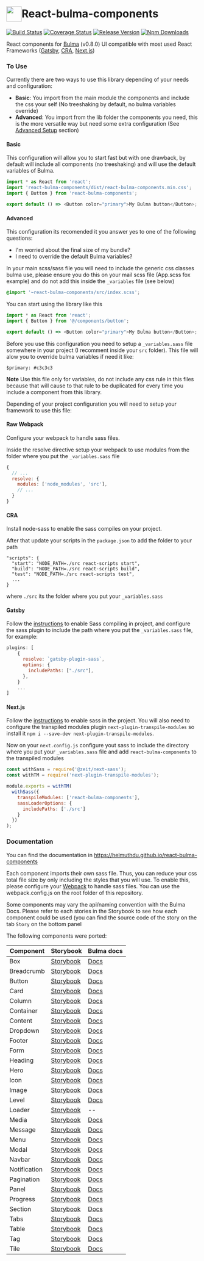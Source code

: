 # <div style="display: flex; align-items: center"><img src="https://raw.githubusercontent.com/helmuthdu/react-bulma-components/master/docs/images/logo.png" width="40" style="margin-top: 3px" /><span>React-bulma-components</span></div>

[![Build Status](https://travis-ci.org/helmuthdu/react-bulma-components.svg?branch=master)](https://travis-ci.org/helmuthdu/react-bulma-components)
[![Coverage Status](https://coveralls.io/repos/github/helmuthdu/react-bulma-components/badge.svg?branch=master)](https://coveralls.io/github/helmuthdu/react-bulma-components?branch=master)
[![Release Version](https://img.shields.io/github/release/helmuthdu/react-bulma-components.svg)](https://github.com/helmuthdu/react-bulma-components)
[![Npm Downloads](https://img.shields.io/npm/dm/react-bulma-components.svg)](https://www.npmjs.com/package/react-bulma-components)

React components for [Bulma](http://bulma.io/) (v0.8.0) UI compatible with most used React Frameworks ([Gatsby](https://www.gatsbyjs.org/), [CRA](https://github.com/facebook/create-react-app), [Next.js](https://nextjs.org/))

### To Use

Currently there are two ways to use this library depending of your needs and configuration:

- **Basic**: You import from the main module the components and include the css your self (No treeshaking by default, no bulma variables override)
- **Advanced**: You import from the lib folder the components you need, this is the more versatile way but need some extra configuration (See [Advanced Setup](https://github.com/helmuthdu/react-bulma-components#advanced) section)

#### Basic

This configuration will allow you to start fast but with one drawback, by default will include all components (no treeshaking) and will use the default variables of Bulma.

```javascript
import * as React from 'react';
import 'react-bulma-components/dist/react-bulma-components.min.css';
import { Button } from 'react-bulma-components';

export default () => <Button color="primary">My Bulma button</Button>;
```

#### Advanced

This configuration its recomended it you answer yes to one of the following questions:

- I'm worried about the final size of my bundle?
- I need to override the default Bulma variables?

In your main scss/sass file you will need to include the generic css classes bulma use, please ensure you do this on your mail scss file (App.scss fox example) and do not add this inside the `_variables` file (see below)

```scss
@import '~react-bulma-components/src/index.scss';
```

You can start using the library like this

```javascript
import * as React from 'react';
import { Button } from '@/components/button';

export default () => <Button color="primary">My Bulma button</Button>;
```

Before you use this configuration you need to setup a `_variables.sass` file somewhere in your project (I recomment inside your `src` folder). This file will alow you to override bulma variables if need it like:

```
$primary: #c3c3c3
```

**Note** Use this file only for variables, do not include any css rule in this files because that will cause to that rule to be duplicated for every time you include a component from this library.

Depending of your project configuration you will need to setup your framework to use this file:

#### Raw Webpack

Configure your webpack to handle sass files.

Inside the resolve directive setup your webpack to use modules from the folder where you put the `_variables.sass` file

```javascript
{
  // ...
  resolve: {
    modules: ['node_modules', 'src'],
    // ...
  }
}
```

#### CRA

Install node-sass to enable the sass compiles on your project.

After that update your scripts in the `package.json` to add the folder to your path

```
"scripts": {
  "start": "NODE_PATH=./src react-scripts start",
  "build": "NODE_PATH=./src react-scripts build",
  "test": "NODE_PATH=./src react-scripts test",
  ...
}
```

where `./src` its the folder where you put your `_variables.sass`

#### Gatsby

Follow the [instructions](https://www.gatsbyjs.org/packages/gatsby-plugin-sass/) to enable Sass compiling in project, and configure the sass plugin to include the path where you put the `_variables.sass` file, for example:

```javascript
plugins: [
    {
      resolve: `gatsby-plugin-sass`,
      options: {
        includePaths: ["./src"],
      },
    }
    ...
]
```

#### Next.js

Follow the [instructions](https://github.com/zeit/next-plugins/tree/master/packages/next-sass) to enable sass in the project. You will also need to configure the transpiled modules plugin `next-plugin-transpile-modules` so install it `npm i --save-dev next-plugin-transpile-modules`.

Now on your `next.config.js` configure yout sass to include the directory where you put your `_variables.sass` file and add `react-bulma-components` to the transpiled modules

```javascript
const withSass = require('@zeit/next-sass');
const withTM = require('next-plugin-transpile-modules');

module.exports = withTM(
  withSass({
    transpileModules: ['react-bulma-components'],
    sassLoaderOptions: {
      includePaths: ['./src']
    }
  })
);
```

### Documentation

You can find the documentation in https://helmuthdu.github.io/react-bulma-components

Each component imports their own sass file. Thus, you can reduce your css total file size by only including the styles that you will use. To enable this, please configure your [Webpack](https://webpack.github.io/) to handle sass files. You can use the webpack.config.js on the root folder of this repository.

Some components may vary the api/naming convention with the Bulma Docs. Please refer to each stories in the Storybook to see how each component could be used (you can find the source code of the story on the tab `Story` on the bottom panel

The following components were ported:

| Component    | Storybook                                                                              | Bulma docs                                                    |
| ------------ | -------------------------------------------------------------------------------------- | ------------------------------------------------------------- |
| Box          | [Storybook](https://helmuthdu.github.io/react-bulma-components/?selectedKind=Box)          | [Docs](http://bulma.io/documentation/elements/box/)           |
| Breadcrumb   | [Storybook](https://helmuthdu.github.io/react-bulma-components/?selectedKind=Breadcrumb)   | [Docs](http://bulma.io/documentation/components/breadcrumb/)  |
| Button       | [Storybook](https://helmuthdu.github.io/react-bulma-components/?selectedKind=Button)       | [Docs](http://bulma.io/documentation/elements/button/)        |
| Card         | [Storybook](https://helmuthdu.github.io/react-bulma-components/?selectedKind=Card)         | [Docs](http://bulma.io/documentation/components/card/)        |
| Column       | [Storybook](https://helmuthdu.github.io/react-bulma-components/?selectedKind=Columns)      | [Docs](http://bulma.io/documentation/columns/basics/)         |
| Container    | [Storybook](https://helmuthdu.github.io/react-bulma-components/?selectedKind=Container)    | [Docs](http://bulma.io/documentation/layout/container/)       |
| Content      | [Storybook](https://helmuthdu.github.io/react-bulma-components/?selectedKind=Content)      | [Docs](http://bulma.io/documentation/elements/content/)       |
| Dropdown     | [Storybook](https://helmuthdu.github.io/react-bulma-components/?selectedKind=Dropdown)     | [Docs](http://bulma.io/documentation/components/dropdown/)    |
| Footer       | [Storybook](https://helmuthdu.github.io/react-bulma-components/?selectedKind=Footer)       | [Docs](http://bulma.io/documentation/layout/footer/)          |
| Form         | [Storybook](https://helmuthdu.github.io/react-bulma-components/?selectedKind=Form)         | [Docs](http://bulma.io/documentation/form/general/)           |
| Heading      | [Storybook](https://helmuthdu.github.io/react-bulma-components/?selectedKind=Heading)      | [Docs](http://bulma.io/documentation/elements/title/)         |
| Hero         | [Storybook](https://helmuthdu.github.io/react-bulma-components/?selectedKind=Hero)         | [Docs](http://bulma.io/documentation/layout/hero/)            |
| Icon         | [Storybook](https://helmuthdu.github.io/react-bulma-components/?selectedKind=Icon)         | [Docs](http://bulma.io/documentation/elements/icon/)          |
| Image        | [Storybook](https://helmuthdu.github.io/react-bulma-components/?selectedKind=Image)        | [Docs](http://bulma.io/documentation/elements/image/)         |
| Level        | [Storybook](https://helmuthdu.github.io/react-bulma-components/?selectedKind=Level)        | [Docs](http://bulma.io/documentation/layout/level/)           |
| Loader       | [Storybook](https://helmuthdu.github.io/react-bulma-components/?selectedKind=Loader)       | --                                                            |
| Media        | [Storybook](https://helmuthdu.github.io/react-bulma-components/?selectedKind=Media)        | [Docs](http://bulma.io/documentation/layout/media-object/)    |
| Message      | [Storybook](https://helmuthdu.github.io/react-bulma-components/?selectedKind=Message)      | [Docs](http://bulma.io/documentation/components/message/)     |
| Menu         | [Storybook](https://helmuthdu.github.io/react-bulma-components/?selectedKind=Menu)         | [Docs](http://bulma.io/documentation/components/menu/)        |
| Modal        | [Storybook](https://helmuthdu.github.io/react-bulma-components/?selectedKind=Modal)        | [Docs](http://bulma.io/documentation/components/modal/)       |
| Navbar       | [Storybook](https://helmuthdu.github.io/react-bulma-components/?selectedKind=Navbar)       | [Docs](https://bulma.io/documentation/components/navbar/)     |
| Notification | [Storybook](https://helmuthdu.github.io/react-bulma-components/?selectedKind=Notification) | [Docs](http://bulma.io/documentation/elements/notification/)  |
| Pagination   | [Storybook](https://helmuthdu.github.io/react-bulma-components/?selectedKind=Pagination)   | [Docs](https://bulma.io/documentation/components/pagination/) |
| Panel        | [Storybook](https://helmuthdu.github.io/react-bulma-components/?selectedKind=Panel)        | [Docs](https://bulma.io/documentation/components/panel/)      |
| Progress     | [Storybook](https://helmuthdu.github.io/react-bulma-components/?selectedKind=Progress)     | [Docs](http://bulma.io/documentation/elements/progress/)      |
| Section      | [Storybook](https://helmuthdu.github.io/react-bulma-components/?selectedKind=Section)      | [Docs](http://bulma.io/documentation/layout/section/)         |
| Tabs         | [Storybook](https://helmuthdu.github.io/react-bulma-components/?selectedKind=Tabs)         | [Docs](https://bulma.io/documentation/components/tabs/)       |
| Table        | [Storybook](https://helmuthdu.github.io/react-bulma-components/?selectedKind=Table)        | [Docs](http://bulma.io/documentation/elements/table/)         |
| Tag          | [Storybook](https://helmuthdu.github.io/react-bulma-components/?selectedKind=Tag)          | [Docs](http://bulma.io/documentation/elements/tag/)           |
| Tile         | [Storybook](https://helmuthdu.github.io/react-bulma-components/?selectedKind=Tile)         | [Docs](http://bulma.io/documentation/layout/tiles/)           |
